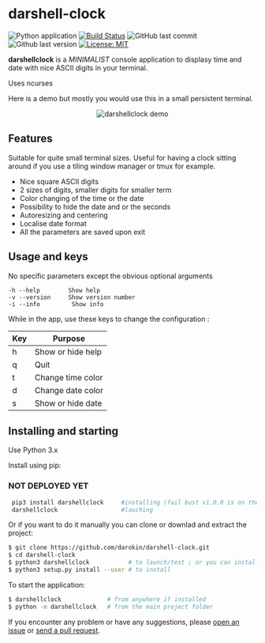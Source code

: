 # darshell-clock

![Python application](https://github.com/darokin/darshell-clock/workflows/Python%20application/badge.svg)
[![Build Status](https://travis-ci.com/darokin/darshell-clock.svg?branch=master)](https://travis-ci.com/darokin/darshell-clock)
![GitHub last commit](https://img.shields.io/github/last-commit/darokin/darshell-clock)
![Github last version](https://img.shields.io/github/v/release/darokin/darshell-clock?include_prereleases)
[![License: MIT](https://img.shields.io/badge/License-MIT-blue.svg)](https://opensource.org/licenses/MIT)

**darshellclock** is a *MINIMALIST* console application to displasy time and date with nice ASCII digits in your terminal.

Uses ncurses

Here is a demo but mostly you would use this in a small persistent terminal.

<p align="center"><img src="http://darokin.info/imgs/darshellclock.gif" alt="darshellclock demo"/></p>

## Features

Suitable for quite small terminal sizes.
Useful for having a clock sitting around if you use a tiling window manager or tmux for example.

 - Nice square ASCII digits
 - 2 sizes of digits, smaller digits for smaller term
 - Color changing of the time or the date
 - Possibility to hide the date and or the seconds
 - Autoresizing and centering
 - Localise date format
 - All the parameters are saved upon exit
 

## Usage and keys

No specific parameters except the obvious optional arguments
```
-h --help        Show help
-v --version     Show version number
-i --info         Show info
```
While in the app, use these keys to change the configuration :

| Key  | Purpose          
|------|--------------------
| h    | Show or hide help |
| q    | Quit              |
| t    | Change time color |
| d    | Change date color |
| s    | Show or hide date |

 
## Installing and starting

Use Python 3.x

Install using pip:
### NOT DEPLOYED YET
```bash
 pip3 install darshellclock 	#installing (fail bust v1.0.0 is on the way)
 darshellclock					#lauching
```
Or if you want to do it manually you can clone or downlad and extract the project:

```bash
$ git clone https://github.com/darokin/darshell-clock.git
$ cd darshell-clock 
$ python3 darshellclock           # to launch/test ; or you can install it :
$ python3 setup.py install --user # to install
```
To start the application:
```bash
$ darshellclock				# from anywhere if installed
$ python -m darshellclock	# from the main project folder
```

If you encounter any problem or have any suggestions, please [open an issue](https://github.com/darokin/darshell-clock/issues/new) or [send a pull request](https://github.com/darokin/darshell-clock/pulls).

